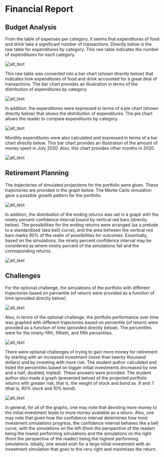 # Financial Report




## Budget Analysis

From the table of expenses per category, it seems that expenditures of food and drink take a significant number of transactions. Directly below is the raw table for expenditures by category. This raw table indicates the number of expenditures for each category.



![alt_text](one.JPG)



This raw table was converted into a bar chart (shown directly below) that indicates how expenditures of food and drink accounted for a great deal of transactions. The bar chart provides an illustration in terms of the distribution of expenditures by category.



![alt_text](two.JPG)



In addition, the expenditures were expressed in terms of a pie chart (shown directly below) that shows the distribution of expenditures. The pie chart allows the reader to compare expenditures by category.


![alt_text](three.JPG)


Monthly expenditures were also calculated and expressed in terms of a bar chart directly below. This bar chart provides an illustration of the amount of money spent in July 2020. Also, this chart provides other months in 2020.



![alt_text](four.JPG)



## Retirement Planning

The trajectories of simulated projections for the portfolio were given. These trajectories are provided in the graph below. The Monte Carlo simulation gave a possible growth pattern for the portfolio.




![alt_text](five.JPG)




In addition, the distribution of the ending returns was set in a graph with the ninety percent confidence interval bound by vertical red bars (directly below). The possibilities for the ending returns were arranged (as a prelude to a standardized (aka bell) curve), and the area between the vertical red bars marks 90% of the realm of possibilities for outcomes. Essentially, based on the simulations, the ninety percent confidence interval may be considered as where ninety percent of the simulations fall and the corresponding returns.




![alt_text](six.JPG)





## Challenges


For the optional challenge, the simulations of the portfolio with different trajectories based on percentile (of return) were provided as a function of time (provided directly below). 




![alt_text](seven.JPG)


Also, in terms of the optional challenge, the portfolio performance over time was graphed with different trajectories based on percentile (of return) were provided as a function of time (provided directly below). The percentiles were for the ninety-fifth, fiftieth, and fifth percentiles. 



![alt_text](eight.JPG)



There were optional challenges of trying to gain more money for retirement by starting with an increased investment (more than twenty thousand dollars) and by investing with more risk. The student author calculated and listed the percentiles based on bigger initial investments (increased by one and a half, doubled, tripled). These answers were provided. The student author also made a graph (presented below) of the projected portfolio returns with greater risk, that is, the weight of stock and bond as .9 and .1 (that is, 90% stock and 10% bond).


![alt_text](nine.JPG)




In general, for all of the graphs, one may note that devoting more money to the initial investment leads to more money available as a return. Also, one may note that given how the confidence interval determines how most investment simulations progress, the confidence interval behaves like a bell curve, with the simulations on the left (from the perspective of the reader) being the lowest performing simulations and the simulations on the right (from the perspective of the reader) being the highest performing simulations. Ideally, one would wish for a large initial investment with an investment simulation that goes to the very right and maximizes the return.